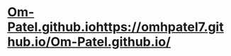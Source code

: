 # [Om-Patel.github.io](https://omhpatel7.github.io/Om-Patel.github.io/)https://omhpatel7.github.io/Om-Patel.github.io/
